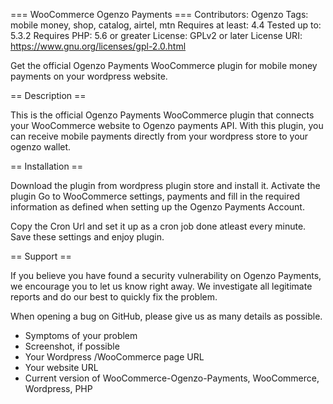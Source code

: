 === WooCommerce Ogenzo Payments ===
Contributors: Ogenzo
Tags: mobile money, shop, catalog, airtel, mtn
Requires at least: 4.4
Tested up to: 5.3.2
Requires PHP: 5.6 or greater
License: GPLv2 or later
License URI: https://www.gnu.org/licenses/gpl-2.0.html

Get the official Ogenzo Payments WooCommerce plugin for mobile money payments on your wordpress website.

== Description ==

This is the official Ogenzo Payments WooCommerce plugin that connects your WooCommerce website to Ogenzo payments API. With this plugin, you can receive mobile payments directly from your wordpress store to your ogenzo wallet. 

== Installation ==

Download the plugin from wordpress plugin store and install it.
Activate the plugin
Go to WooCommerce settings, payments and fill in the required information as defined when setting up the Ogenzo Payments Account.

Copy the Cron Url and set it up as a cron job done atleast every minute.
Save these settings and enjoy plugin.



== Support ==

If you believe you have found a security vulnerability on Ogenzo Payments, we encourage you to let us know right away. We investigate all legitimate reports and do our best to quickly fix the problem.

When opening a bug on GitHub, please give us as many details as possible.

* Symptoms of your problem
* Screenshot, if possible
* Your Wordpress /WooCommerce page URL
* Your website URL
* Current version of WooCommerce-Ogenzo-Payments, WooCommerce, Wordpress, PHP

